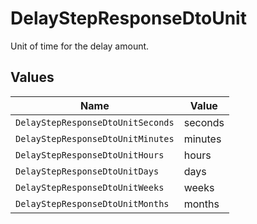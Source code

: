 # DelayStepResponseDtoUnit

Unit of time for the delay amount.


## Values

| Name                              | Value                             |
| --------------------------------- | --------------------------------- |
| `DelayStepResponseDtoUnitSeconds` | seconds                           |
| `DelayStepResponseDtoUnitMinutes` | minutes                           |
| `DelayStepResponseDtoUnitHours`   | hours                             |
| `DelayStepResponseDtoUnitDays`    | days                              |
| `DelayStepResponseDtoUnitWeeks`   | weeks                             |
| `DelayStepResponseDtoUnitMonths`  | months                            |